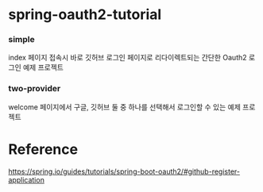 # spring-oauth2-tutorial
### simple
index 페이지 접속시 바로 깃허브 로그인 페이지로 리다이렉트되는 간단한 Oauth2 로그인 예제 프로젝트

### two-provider
welcome 페이지에서 구글, 깃허브 둘 중 하나를 선택해서 로그인할 수 있는 예제 프로젝트

# Reference
https://spring.io/guides/tutorials/spring-boot-oauth2/#github-register-application
